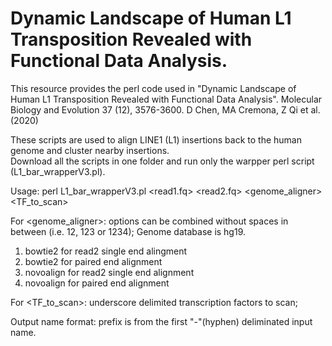 # Dynamic Landscape of Human L1 Transposition Revealed with Functional Data Analysis.
This resource provides the perl code used in "Dynamic Landscape of Human L1 Transposition Revealed with Functional Data Analysis". Molecular Biology and Evolution 37 (12), 3576-3600.  D Chen, MA Cremona, Z Qi et al. (2020) 

These scripts are used to align LINE1 (L1) insertions back to the human genome and cluster nearby insertions.  
Download all the scripts in one folder and run only the warpper perl script (L1_bar_wrapperV3.pl).  

Usage: perl L1_bar_wrapperV3.pl <read1.fq> <read2.fq> <barcode> <genome_aligner> <TF_to_scan>
 
For <genome_aligner>: options can be combined without spaces in between (i.e. 12, 123 or 1234); Genome database is hg19.  
 1) bowtie2 for read2 single end alingment    
 2) bowtie2 for paired end alignment
 3) novoalign for read2 single end alignment
 4) novoalign for paired end alignment  

For <TF_to_scan>: underscore delimited transcription factors to scan;

Output name format: prefix is from the first "-"(hyphen) deliminated input name.
